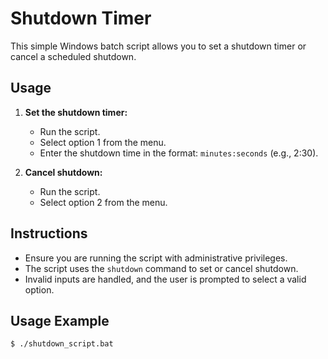 # Shutdown Timer

This simple Windows batch script allows you to set a shutdown timer or cancel a scheduled shutdown. 

## Usage

1. **Set the shutdown timer:**
   - Run the script.
   - Select option 1 from the menu.
   - Enter the shutdown time in the format: `minutes:seconds` (e.g., 2:30).

2. **Cancel shutdown:**
   - Run the script.
   - Select option 2 from the menu.

## Instructions

- Ensure you are running the script with administrative privileges.
- The script uses the `shutdown` command to set or cancel shutdown. 
- Invalid inputs are handled, and the user is prompted to select a valid option.

## Usage Example

```bash
$ ./shutdown_script.bat
```
